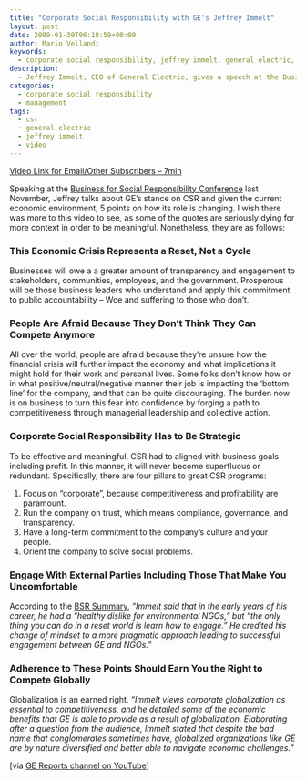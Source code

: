 ```yaml
---
title: "Corporate Social Responsibility with GE's Jeffrey Immelt"
layout: post
date: 2009-01-30T06:18:59+00:00
author: Mario Vellandi
keywords:
  - corporate social responsibility, jeffrey immelt, general electric, speech, social responsibility, business, video
description:
  - Jeffrey Immelt, CEO of General Electric, gives a speech at the Business for Social Responsibility Conference in Nov 08. Includes video and points on csr
categories:
  - corporate social responsibility
  - management
tags:
  - csr
  - general electric
  - jeffrey immelt
  - video
---
```

[Video Link for Email/Other Subscribers &#8211; 7min](http://www.youtube.com/watch?v=dR66ZdQt0aM)

Speaking at the <a rel="nofollow" href="http://www.bsr.org/bsrconferences/2008/session-summaries.cfm">Business for Social Responsibility Conference</a> last November, Jeffrey talks about GE&#8217;s stance on CSR and given the current economic environment, 5 points on how its role is changing. I wish there was more to this video to see, as some of the quotes are seriously dying for more context in order to be meaningful. Nonetheless, they are as follows:

### This Economic Crisis Represents a Reset, Not a Cycle

Businesses will owe a a greater amount of transparency and engagement to stakeholders, communities, employees, and the government. Prosperous will be those business leaders who understand and apply this commitment to public accountability &#8211; Woe and suffering to those who don&#8217;t.

### People Are Afraid Because They Don’t Think They Can Compete Anymore

All over the world, people are afraid because they&#8217;re unsure how the financial crisis will further impact the economy and what implications it might hold for their work and personal lives. Some folks don&#8217;t know how or in what positive/neutral/negative manner their job is impacting the &#8216;bottom line&#8217; for the company, and that can be quite discouraging. The burden now is on business to turn this fear into confidence by forging a path to competitiveness through managerial leadership and collective action.

### Corporate Social Responsibility Has to Be Strategic

To be effective and meaningful, CSR had to aligned with business goals including profit. In this manner, it will never become superfluous or redundant. Specifically, there are four pillars to great CSR programs:

  1. Focus on “corporate&#8221;, because competitiveness and profitability are paramount.
  2. Run the company on trust, which means compliance, governance, and transparency.
  3. Have a long-term commitment to the company&#8217;s culture and your people.
  4. Orient the company to solve social problems.

### Engage With External Parties Including Those That Make You Uncomfortable

According to the <a rel="nofollow" href="http://www.bsr.org/ClientFiles/BAS/Conference2008/Materials/BSR_Conf2008_GE_Plenary.pdf">BSR Summary</a>, _&#8220;Immelt said that in the early years of his career, he had a “healthy dislike for environmental NGOs,” but “the only thing you can do in a reset world is learn how to engage.” He credited his change of mindset to a more pragmatic approach leading to successful engagement between GE and NGOs.&#8221;_

### Adherence to These Points Should Earn You the Right to Compete Globally

Globalization is an earned right. _&#8220;Immelt views corporate globalization as essential to competitiveness, and he detailed some of the economic benefits that GE is able to provide as a result of globalization. Elaborating after a question from the audience, Immelt stated that despite the bad name that conglomerates sometimes have, globalized organizations like GE are by nature diversified and better able to navigate economic challenges.&#8221;_

[via <a rel="nofollow" href="http://www.youtube.com/user/GEreports">GE Reports channel on YouTube</a>]
